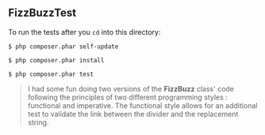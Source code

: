 **FizzBuzzTest**
-------------------------------------

To run the tests after you ``cd`` into this directory:

```$ php composer.phar self-update```

```$ php composer.phar install```

```$ php composer.phar test```

> I had some fun doing two versions of the
> **FizzBuzz** class' code following the
> principles of two different programming
> styles : functional and imperative. The
> functional style allows for an additional
> test to validate the link between the
> divider and the replacement string.
